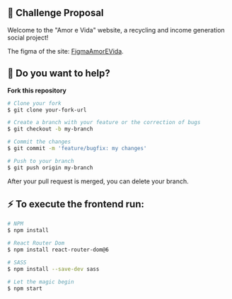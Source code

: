 ## 🚀 Challenge Proposal
Welcome to the "Amor e Vida" website, a recycling and income generation social project!

The figma of the site:
[FigmaAmorEVida](https://www.figma.com/file/4pOjKNSP8N8AC2GMYm7iOo/Amor-e-Vida?node-id=0-1&t=d6XSLXFr2GyuvtEh-0). 
<br>

## :thinking: Do you want to help?
**Fork this repository**

```bash
# Clone your fork
$ git clone your-fork-url

# Create a branch with your feature or the correction of bugs
$ git checkout -b my-branch

# Commit the changes
$ git commit -m 'feature/bugfix: my changes'

# Push to your branch
$ git push origin my-branch
```

After your pull request is merged, you can delete your branch.

## :zap: To execute the frontend run:

```bash
# NPM 
$ npm install

# React Router Dom
$ npm install react-router-dom@6

# SASS
$ npm install --save-dev sass

# Let the magic begin
$ npm start
```